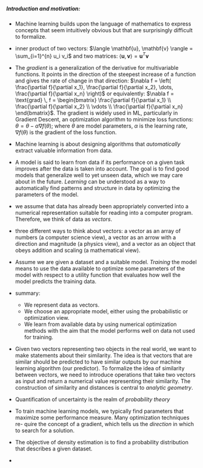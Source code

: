 ##### Introduction and motivation:

- Machine learning builds upon the language of mathematics to express
concepts that seem intuitively obvious but that are surprisingly difficult
to formalize.

- inner product of two vectors: $\langle \mathbf{u}, \mathbf{v} \rangle = \sum_{i=1}^{n} u_i v_i$ and two matrices: $\langle \mathbf{u}, \mathbf{v} \rangle = \mathbf{u}^T \mathbf{v}$

- The *gradient* is a generalization of the derivative for multivariable functions. It points in the direction of the steepest increase of a function and gives the rate of change in that direction: $\nabla f = \left( \frac{\partial f}{\partial x_1}, \frac{\partial f}{\partial x_2}, \dots, \frac{\partial f}{\partial x_n} \right)$ or equivalently: $\nabla f = \text{grad} \, f = \begin{bmatrix} \frac{\partial f}{\partial x_1} \\ \frac{\partial f}{\partial x_2} \\ \vdots \\ \frac{\partial f}{\partial x_n} \end{bmatrix}$. The gradient is widely used in ML, particularly in Gradient Descent, an optimization algorithm to minimize loss functions: $\theta = \theta - \alpha \nabla f(\theta)$; where  $\theta$  are model parameters,  $\alpha$  is the learning rate,  $\nabla f(\theta)$  is the gradient of the loss function.

- Machine learning is about designing algorithms that *automatically* extract
valuable information from data.

- A model is said to learn from data if its performance on a given task improves after the data is taken into account.
The goal is to find good models that generalize well to yet unseen data,
which we may care about in the future. *Learning* can be understood as a way to automatically find patterns and structure in data by optimizing the parameters of the model.

- we assume that data has already been appropriately converted into a numerical representation suitable for reading into a computer program. Therefore, we think of data as *vectors*.

- three different ways to think about vectors: a vector as an array of numbers (a computer science view), a vector as an arrow with a direction and magnitude (a physics view), and a vector as an object that obeys addition and scaling (a mathematical view).

- Assume we are given a dataset and a suitable model. *Training* the model means to use the data available to optimize some parameters of the model with respect to a utility function that evaluates how well the model predicts the training data.

- summary:
    - We represent data as vectors.
    - We choose an appropriate model, either using the probabilistic or optimization view.
    - We learn from available data by using numerical optimization methods with the aim that the model performs well on data not used for training.

- Given two vectors representing two objects in the real world, we want to make statements about their similarity. The idea is that vectors that are similar should be predicted to have similar outputs by our machine learning algorithm (our predictor). To formalize the idea of similarity between vectors, we need to introduce operations that take two vectors as input and return a numerical value representing their similarity. The construction of similarity and distances is central to *analytic geometry*.

- Quantification of uncertainty is the realm of *probability theory*

- To train machine learning models, we typically find parameters that
maximize some performance measure. Many optimization techniques re-
quire the concept of a gradient, which tells us the *direction* in which to
search for a solution.

- The objective of density estimation is to find a probability distribution that describes a given dataset.

- 






































